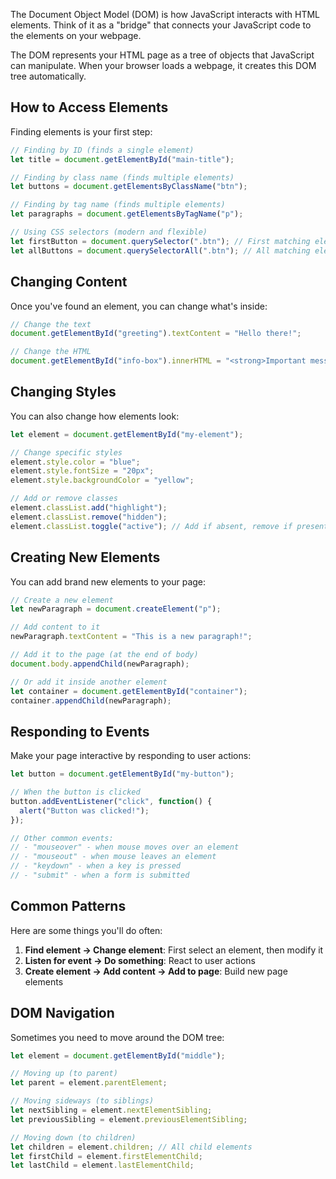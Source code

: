 
The Document Object Model (DOM) is how JavaScript interacts with HTML elements. Think of it as a "bridge" that connects your JavaScript code to the elements on your webpage.

The DOM represents your HTML page as a tree of objects that JavaScript can manipulate. When your browser loads a webpage, it creates this DOM tree automatically.

## How to Access Elements

Finding elements is your first step:

```javascript
// Finding by ID (finds a single element)
let title = document.getElementById("main-title");

// Finding by class name (finds multiple elements)
let buttons = document.getElementsByClassName("btn");

// Finding by tag name (finds multiple elements)
let paragraphs = document.getElementsByTagName("p");

// Using CSS selectors (modern and flexible)
let firstButton = document.querySelector(".btn"); // First matching element
let allButtons = document.querySelectorAll(".btn"); // All matching elements
```

## Changing Content

Once you've found an element, you can change what's inside:

```javascript
// Change the text
document.getElementById("greeting").textContent = "Hello there!";

// Change the HTML
document.getElementById("info-box").innerHTML = "<strong>Important message</strong>";
```

## Changing Styles

You can also change how elements look:

```javascript
let element = document.getElementById("my-element");

// Change specific styles
element.style.color = "blue";
element.style.fontSize = "20px";
element.style.backgroundColor = "yellow";

// Add or remove classes
element.classList.add("highlight");
element.classList.remove("hidden");
element.classList.toggle("active"); // Add if absent, remove if present
```

## Creating New Elements

You can add brand new elements to your page:

```javascript
// Create a new element
let newParagraph = document.createElement("p");

// Add content to it
newParagraph.textContent = "This is a new paragraph!";

// Add it to the page (at the end of body)
document.body.appendChild(newParagraph);

// Or add it inside another element
let container = document.getElementById("container");
container.appendChild(newParagraph);
```

## Responding to Events

Make your page interactive by responding to user actions:

```javascript
let button = document.getElementById("my-button");

// When the button is clicked
button.addEventListener("click", function() {
  alert("Button was clicked!");
});

// Other common events:
// - "mouseover" - when mouse moves over an element
// - "mouseout" - when mouse leaves an element
// - "keydown" - when a key is pressed
// - "submit" - when a form is submitted
```


## Common Patterns

Here are some things you'll do often:

1. **Find element → Change element**: First select an element, then modify it
2. **Listen for event → Do something**: React to user actions
3. **Create element → Add content → Add to page**: Build new page elements

## DOM Navigation

Sometimes you need to move around the DOM tree:

```javascript
let element = document.getElementById("middle");

// Moving up (to parent)
let parent = element.parentElement;

// Moving sideways (to siblings)
let nextSibling = element.nextElementSibling;
let previousSibling = element.previousElementSibling;

// Moving down (to children)
let children = element.children; // All child elements
let firstChild = element.firstElementChild;
let lastChild = element.lastElementChild;
```

